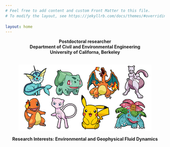 ```yaml
---
# Feel free to add content and custom Front Matter to this file.
# To modify the layout, see https://jekyllrb.com/docs/themes/#overriding-theme-defaults

layout: home
---
```


<center><b>Postdoctoral researcher</b></center>
<center><b>Department of Civil and Environmental Engineering</b></center>
<center><b>University of Californa, Berkeley</b></center>

<br/>

<p align="center">
<img src="/assets/img/pokemon.png" width="420">
</p>

<center><b>Research Interests: Environmental and Geophysical Fluid Dynamics</b></center>
 
